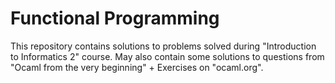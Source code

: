 # Functional Programming
This repository contains solutions to problems solved during "Introduction to Informatics 2" course.  May also contain some solutions to questions from "Ocaml from the very beginning" + Exercises on "ocaml.org".
